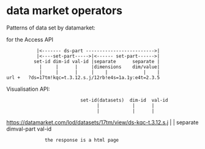 data market operators
=============

Patterns of data set by datamarket:

for the Access API 
		    
    	  	   |<------- ds-part ------------------------->|
    		   |<----set-part----->|<------ set-part------>|
    		  set-id dim-id val-id |separate      separate |
    		    |     |      |     |dimensions    dim/value|
    	        |     |      |     |    |             |    |
  	url +   ?ds=17tm!kqc=t.3.12.s.j/12rb!e4s=1a.1y:e4t=2.3.5

Visualisation API:

                               set-id(datasets)  dim-id  val-id
                                     |            |      |
                                     |            |      |
https://datamarket.com/lod/datasets/17tm/view/ds-kqc-t.3.12.s.j
				                |          |
				                  separate
				              dimval-part  val-id 

                  
                  the response is a html page
